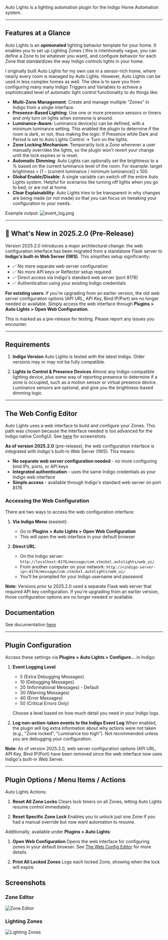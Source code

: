 Auto Lights is a lighting automation plugin for the Indigo Home Automation system.

---

## Features at a Glance

Auto Lights is an **opinionated** lighting behavior template for your home. It enables you to set up Lighting Zones (
this is intentionally vague, you can define a Zone to be whatever you want), and configure behavior for each Zone that
standardizes the way Indigo controls lights in your home.

I originally built Auto Lights for my own use in a sensor-rich home, where nearly every room is managed by Auto Lights.
However, Auto Lights can be used in less complex homes as well. The idea is to save you from configuring many many
Indigo Triggers and Variables to achieve a sophisticated level of automatic light control functionality to do things
like:

- **Multi-Zone Management**: Create and manage multiple “Zones” in Indigo from a single interface.
- **Presence-Based Lighting**: Use one or more presence sensors or timers and only turn on lights when someone is
  around.
- **Luminance-Aware**: Luminance device(s) can be defined, with a minimum luminance setting. This enabled the plugin to
  determine if the room
  is dark, or not, thus making the logic: If Presence while Dark and Period is set to Auto Lights Control -> Turn on the
  lights.
- **Zone Locking Mechanism**: Temporarily lock a Zone whenever a user manually overrides the lights, so the plugin won’t
  revert your change until the lock expires or is reset.
- **Automatic Dimming**: Auto Lights can optionally set the brightness to a % based on the current luminance level of
  the
  room. For example: target brightness = [1 - (current luminance / minimum luminance)] x 100.
- **Global Enable/Disable**: A single variable can switch off the entire Auto Lights system. Helpful for scenarios like
  turning off lights when you go to bed, or are not at home.
- **Clear Explainability**: Auto Lights tries to be transparent in why changes are being made (or not made) so that you
  can focus on tweaking your configuration to your needs.

Example output:
![event_log.png](screenshots/event_log.png)

---

## 🚀 What's New in 2025.2.0 (Pre-Release)

Version 2025.2.0 introduces a major architectural change: the web configuration interface has been migrated from a standalone Flask server to **Indigo's built-in Web Server (IWS)**. This simplifies setup significantly:

- ✅ No more separate web server configuration
- ✅ No more API keys or Reflector setup required
- ✅ Direct access via Indigo's standard web server (port 8176)
- ✅ Authentication using your existing Indigo credentials

**For existing users**: If you're upgrading from an earlier version, the old web server configuration options (API URL, API Key, Bind IP/Port) are no longer needed or available. Simply access the web interface through **Plugins > Auto Lights > Open Web Configuration**.

This is marked as a pre-release for testing. Please report any issues you encounter.

---

## Requirements

1. **Indigo Version**
   Auto Lights is tested with the latest Indigo. Older versions may or may not be fully compatible.

2. **Lights to Control & Presence Devices**
   Almost any Indigo-compatible lighting device, plus some way of reporting presence to determine if a zone is occupied,
   such as a motion sensor or virtual presence device. Luminance sensors are optional, and give you the brightness-based
   dimming logic.

---

## The Web Config Editor

Auto Lights uses a web interface to build and configure your Zones. This path was chosen because the interface needed is
too advanced for the Indigo native ConfigUI. See [here](#screenshots) for screenshots.

**As of version 2025.2.0** (pre-release), the web configuration interface is integrated with Indigo's built-in Web Server (IWS). This means:

- **No separate web server configuration needed** - no more configuring bind IPs, ports, or API keys
- **Integrated authentication** - uses the same Indigo credentials as your Indigo web interface
- **Simple access** - available through Indigo's standard web server on port 8176

### Accessing the Web Configuration

There are two ways to access the web configuration interface:

1. **Via Indigo Menu** (easiest):
   - Go to **Plugins > Auto Lights > Open Web Configuration**
   - This will open the web interface in your default browser

2. **Direct URL**:
   - On the Indigo server: `http://localhost:8176/message/com.vtmikel.autolights/web_ui/`
   - From another computer on your network: `http://<indigo-server-ip>:8176/message/com.vtmikel.autolights/web_ui/`
   - You'll be prompted for your Indigo username and password

**Note**: Versions prior to 2025.2.0 used a separate Flask web server that required API key configuration. If you're upgrading from an earlier version, those configuration options are no longer needed or available.

## Documentation

See documentation [here](Auto%20Lights.indigoPlugin/Contents/Resources/static/Documentation.MD)

---

## Plugin Configuration

Access these settings via **Plugins > Auto Lights > Configure…** in Indigo:

1. **Event Logging Level**
   - 5 (Extra Debugging Messages)
   - 10 (Debugging Messages)
   - 20 (Informational Messages) - Default
   - 30 (Warning Messages)
   - 40 (Error Messages)
   - 50 (Critical Errors Only)

   Choose a level based on how much detail you need in your Indigo logs.

2. **Log non-action-taken events to the Indigo Event Log**
   When enabled, the plugin will log extra information about why actions were not taken (e.g., "Zone locked", "Luminance too high").
   Not recommended unless you are debugging your configuration.

**Note**: As of version 2025.2.0, web server configuration options (API URL, API Key, Bind IP/Port) have been removed since the web interface now uses Indigo's built-in Web Server.

---

## Plugin Options / Menu Items / Actions

Auto Lights Actions:

1. **Reset All Zone Locks**
   Clears lock timers on all Zones, letting Auto Lights resume control immediately.

2. **Reset Specific Zone Lock**
   Enables you to unlock just one Zone if you had a manual override but now want automation to resume.

Additionally, available under **Plugins > Auto Lights**:

1. **Open Web Configuration**
   Opens the web interface for configuring zones in your default browser. See [The Web Config Editor](#the-web-config-editor) for more details.

2. **Print All Locked Zones**
   Logs each locked Zone, showing when the lock will expire.

## Screenshots

### Zone Editor

![Zone Editor](screenshots/zone_edit.png)

### Lighting Zones

![Lighting Zones](screenshots/zones.png)

```
